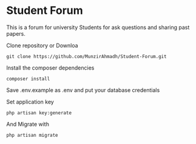 # Student Forum
This is a forum for university Students for ask questions and sharing past papers.


Clone repository or Downloa

	git clone https://github.com/MunzirAhmadh/Student-Forum.git
Install the composer dependencies

	composer install
	
Save .env.example as .env and put your database credentials

Set application key

	php artisan key:generate        

And Migrate with

	php artisan migrate
